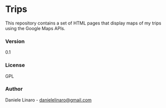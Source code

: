 # Trips
This repository contains a set of HTML pages that display maps of my trips using the Google Maps APIs.

### Version
0.1

### License
GPL

### Author
Daniele Linaro - danielelinaro@gmail.com   

